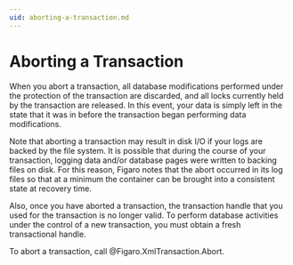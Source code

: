 ```yaml
---
uid: aborting-a-transaction.md
---
```


# Aborting a Transaction

When you abort a transaction, all database modifications performed under the protection of the transaction are discarded, and all locks currently held by the transaction are released. In this event, your data is simply left in the state that it was in before the transaction began performing data modifications.


Note that aborting a transaction may result in disk I/O if your logs are backed by the file system. It is possible that during the course of your transaction, logging data and/or database pages were written to backing files on disk. For this reason, Figaro notes that the abort occurred in its log files so that at a minimum the container can be brought into a consistent state at recovery time.


Also, once you have aborted a transaction, the transaction handle that you used for the transaction is no longer valid. To perform database activities under the control of a new transaction, you must obtain a fresh transactional handle.


To abort a transaction, call @Figaro.XmlTransaction.Abort.
